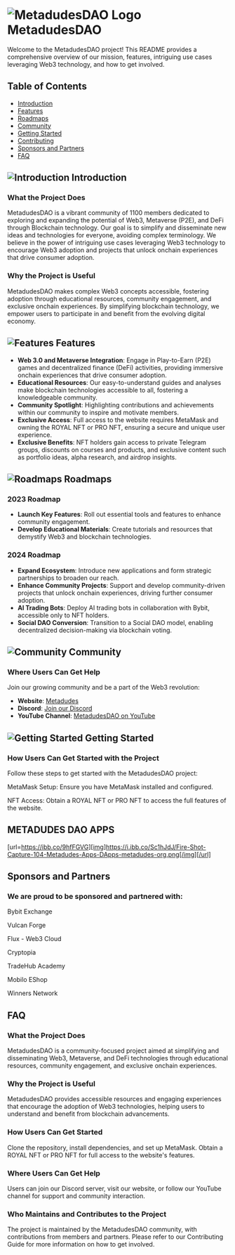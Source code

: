 # ![MetadudesDAO Logo](https://metadudes.org/assets/images/logo/logo_dark.png) MetadudesDAO

Welcome to the MetadudesDAO project! This README provides a comprehensive overview of our mission, features, intriguing use cases leveraging Web3 technology, and how to get involved.

## Table of Contents
- [Introduction](#introduction)
- [Features](#features)
- [Roadmaps](#roadmaps)
- [Community](#community)
- [Getting Started](#getting-started)
- [Contributing](#contributing)
- [Sponsors and Partners](#sponsors-and-partners)
- [FAQ](#faq)

## ![Introduction](https://img.icons8.com/dusk/64/000000/info.png) Introduction
### What the Project Does
MetadudesDAO is a vibrant community of 1100 members dedicated to exploring and expanding the potential of Web3, Metaverse (P2E), and DeFi through Blockchain technology. Our goal is to simplify and disseminate new ideas and technologies for everyone, avoiding complex terminology. We believe in the power of intriguing use cases leveraging Web3 technology to encourage Web3 adoption and projects that unlock onchain experiences that drive consumer adoption.

### Why the Project is Useful
MetadudesDAO makes complex Web3 concepts accessible, fostering adoption through educational resources, community engagement, and exclusive onchain experiences. By simplifying blockchain technology, we empower users to participate in and benefit from the evolving digital economy.

## ![Features](https://metadudes.org/assets/images/icon/friendly-03.svg) Features
- **Web 3.0 and Metaverse Integration**: Engage in Play-to-Earn (P2E) games and decentralized finance (DeFi) activities, providing immersive onchain experiences that drive consumer adoption.
- **Educational Resources**: Our easy-to-understand guides and analyses make blockchain technologies accessible to all, fostering a knowledgeable community.
- **Community Spotlight**: Highlighting contributions and achievements within our community to inspire and motivate members.
- **Exclusive Access**: Full access to the website requires MetaMask and owning the ROYAL NFT or PRO NFT, ensuring a secure and unique user experience.
- **Exclusive Benefits**: NFT holders gain access to private Telegram groups, discounts on courses and products, and exclusive content such as portfolio ideas, alpha research, and airdrop insights.

## ![Roadmaps](https://img.icons8.com/dusk/64/000000/roadmap.png) Roadmaps
### 2023 Roadmap
- **Launch Key Features**: Roll out essential tools and features to enhance community engagement.
- **Develop Educational Materials**: Create tutorials and resources that demystify Web3 and blockchain technologies.

### 2024 Roadmap
- **Expand Ecosystem**: Introduce new applications and form strategic partnerships to broaden our reach.
- **Enhance Community Projects**: Support and develop community-driven projects that unlock onchain experiences, driving further consumer adoption.
- **AI Trading Bots**: Deploy AI trading bots in collaboration with Bybit, accessible only to NFT holders.
- **Social DAO Conversion**: Transition to a Social DAO model, enabling decentralized decision-making via blockchain voting.

## ![Community](https://img.icons8.com/dusk/64/000000/community-grants.png) Community
### Where Users Can Get Help
Join our growing community and be a part of the Web3 revolution:
- **Website**: [Metadudes](https://metadudes.org)
- **Discord**: [Join our Discord](https://discord.gg/metadudesgr)
- **YouTube Channel**: [MetadudesDAO on YouTube](https://www.youtube.com/@metadudes)

## ![Getting Started](https://img.icons8.com/dusk/64/000000/start.png) Getting Started

### How Users Can Get Started with the Project
Follow these steps to get started with the MetadudesDAO project:

MetaMask Setup: Ensure you have MetaMask installed and configured.

NFT Access: Obtain a ROYAL NFT or PRO NFT to access the full features of the website.

## METADUDES DAO APPS

[url=https://ibb.co/9hfFGVG][img]https://i.ibb.co/Sc1hJdJ/Fire-Shot-Capture-104-Metadudes-Apps-DApps-metadudes-org.png[/img][/url]

## Sponsors and Partners

### We are proud to be sponsored and partnered with:

Bybit Exchange

Vulcan Forge

Flux - Web3 Cloud

Cryptopia

TradeHub Academy

Mobilo EShop

Winners Network


## FAQ

### What the Project Does
MetadudesDAO is a community-focused project aimed at simplifying and disseminating Web3, Metaverse, and DeFi technologies through educational resources, community engagement, and exclusive onchain experiences.

### Why the Project is Useful
MetadudesDAO provides accessible resources and engaging experiences that encourage the adoption of Web3 technologies, helping users to understand and benefit from blockchain advancements.

### How Users Can Get Started
Clone the repository, install dependencies, and set up MetaMask. Obtain a ROYAL NFT or PRO NFT for full access to the website's features.

### Where Users Can Get Help
Users can join our Discord server, visit our website, or follow our YouTube channel for support and community interaction.

### Who Maintains and Contributes to the Project
The project is maintained by the MetadudesDAO community, with contributions from members and partners. Please refer to our Contributing Guide for more information on how to get involved.


